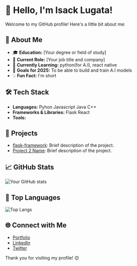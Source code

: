 # 👋 Hello, I'm Isack Lugata!

Welcome to my GitHub profile! Here's a little bit about me:

## 🚀 About Me
- 🎓 **Education:** [Your degree or field of study]
- 💼 **Current Role:** [Your job title and company]
- 🌱 **Currently Learning:** python(for A.I), react native
- 🎯 **Goals for 2025:**  To be able to build and train A.I models
- 💡 **Fun Fact:** I'm short

## 🛠️ Tech Stack
- **Languages:** Pyhon Javascript Java C++
- **Frameworks & Libraries:** Flask React 
- **Tools:** 

## 🌟 Projects
- [flask-framework](https://github.com/GhostWire619/flask-framework): Brief description of the project.
- [Project 2 Name](link): Brief description of the project.

## 📈 GitHub Stats
![Your GitHub stats](https://github-readme-stats.vercel.app/api?username=Ghostwire619&show_icons=true&theme=radical)

## 🚀 Top Languages
![Top Langs](https://github-readme-stats.vercel.app/api/top-langs/?username=Ghostwire619&layout=compact&theme=radical)


## 🌐 Connect with Me
- [Portfolio](link)
- [LinkedIn](https://www.linkedin.com/in/isack-lugata-a6356531a?lipi=urn%3Ali%3Apage%3Ad_flagship3_profile_view_base_contact_details%3Bks2KoomqRFyskYDGDNwZiQ%3D%3)
- [Twitter](link)

Thank you for visiting my profile! 😊



